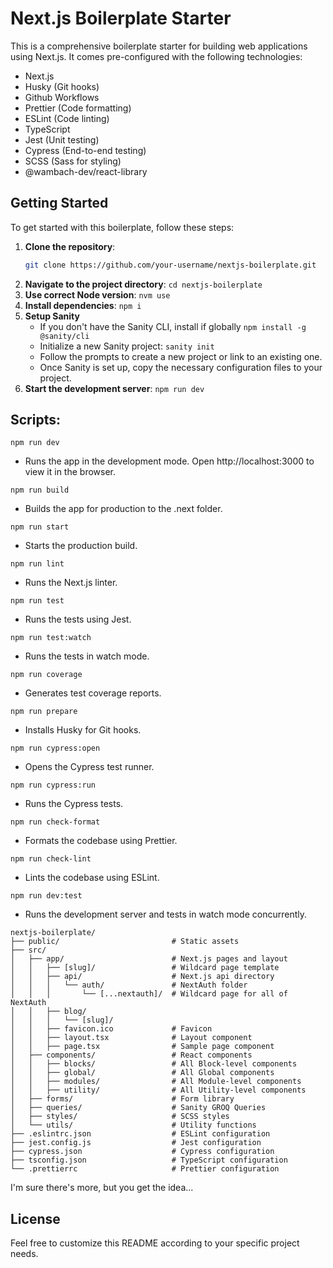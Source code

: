 # Next.js Boilerplate Starter

This is a comprehensive boilerplate starter for building web applications using Next.js. It comes pre-configured with the following technologies:

- Next.js
- Husky (Git hooks)
- Github Workflows
- Prettier (Code formatting)
- ESLint (Code linting)
- TypeScript
- Jest (Unit testing)
- Cypress (End-to-end testing)
- SCSS (Sass for styling)
- @wambach-dev/react-library

## Getting Started

To get started with this boilerplate, follow these steps:

1. **Clone the repository**:
   ```bash
   git clone https://github.com/your-username/nextjs-boilerplate.git
   ```
2. **Navigate to the project directory**: `cd nextjs-boilerplate`
3. **Use correct Node version**: `nvm use`
4. **Install dependencies**: `npm i`
5. **Setup Sanity**
   * If you don't have the Sanity CLI, install if globally
     `npm install -g @sanity/cli`
   * Initialize a new Sanity project:
     `sanity init`
   * Follow the prompts to create a new project or link to an existing one.
   * Once Sanity is set up, copy the necessary configuration files to your project.
6. **Start the development server**: `npm run dev`

## Scripts:

`npm run dev`

- Runs the app in the development mode. Open http://localhost:3000 to view it in the browser.

`npm run build`

- Builds the app for production to the .next folder.

`npm run start`

- Starts the production build.

`npm run lint`

- Runs the Next.js linter.

`npm run test`

- Runs the tests using Jest.

`npm run test:watch`

- Runs the tests in watch mode.

`npm run coverage`

- Generates test coverage reports.

`npm run prepare`

- Installs Husky for Git hooks.

`npm run cypress:open`

- Opens the Cypress test runner.

`npm run cypress:run`

- Runs the Cypress tests.

`npm run check-format`

- Formats the codebase using Prettier.

`npm run check-lint`

- Lints the codebase using ESLint.

`npm run dev:test`

- Runs the development server and tests in watch mode concurrently.

```
nextjs-boilerplate/
├── public/                         # Static assets
├── src/
│   ├── app/                        # Next.js pages and layout
│   │   ├── [slug]/                 # Wildcard page template
│   │   ├── api/                    # Next.js api directory
│   │   │   └── auth/               # NextAuth folder
│   │   │       └── [...nextauth]/  # Wildcard page for all of NextAuth
│   │   ├── blog/
│   │   │   └── [slug]/
│   │   ├── favicon.ico             # Favicon
│   │   ├── layout.tsx              # Layout component
│   │   ├── page.tsx                # Sample page component
│   ├── components/                 # React components
│   │   ├── blocks/                 # All Block-level components
│   │   ├── global/                 # All Global components
│   │   ├── modules/                # All Module-level components
│   │   ├── utility/                # All Utility-level components
│   ├── forms/                      # Form library
│   ├── queries/                    # Sanity GROQ Queries
│   ├── styles/                     # SCSS styles
│   └── utils/                      # Utility functions
├── .eslintrc.json                  # ESLint configuration
├── jest.config.js                  # Jest configuration
├── cypress.json                    # Cypress configuration
├── tsconfig.json                   # TypeScript configuration
└── .prettierrc                     # Prettier configuration

```

I'm sure there's more, but you get the idea...

## License

Feel free to customize this README according to your specific project needs.
